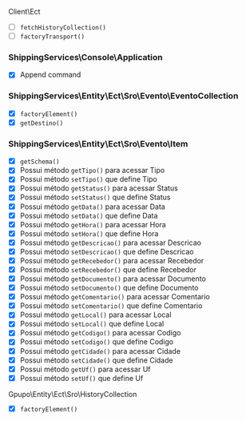 Client\Ect
- [ ] ``fetchHistoryCollection()`` 
- [ ] ``factoryTransport()`` 

### ShippingServices\Console\Application


- [x] Append command

### ShippingServices\Entity\Ect\Sro\Evento\EventoCollection


- [x] ``factoryElement()`` 
- [x] ``getDestino()`` 

### ShippingServices\Entity\Ect\Sro\Evento\Item


- [x] ``getSchema()`` 
- [x] Possui método ``getTipo()`` para acessar Tipo 
- [x] Possui método ``setTipo()`` que define Tipo 
- [x] Possui método ``getStatus()`` para acessar Status 
- [x] Possui método ``setStatus()`` que define Status 
- [x] Possui método ``getData()`` para acessar Data 
- [x] Possui método ``setData()`` que define Data 
- [x] Possui método ``getHora()`` para acessar Hora 
- [x] Possui método ``setHora()`` que define Hora 
- [x] Possui método ``getDescricao()`` para acessar Descricao 
- [x] Possui método ``setDescricao()`` que define Descricao 
- [x] Possui método ``getRecebedor()`` para acessar Recebedor 
- [x] Possui método ``setRecebedor()`` que define Recebedor 
- [x] Possui método ``getDocumento()`` para acessar Documento 
- [x] Possui método ``setDocumento()`` que define Documento 
- [x] Possui método ``getComentario()`` para acessar Comentario 
- [x] Possui método ``setComentario()`` que define Comentario 
- [x] Possui método ``getLocal()`` para acessar Local 
- [x] Possui método ``setLocal()`` que define Local 
- [x] Possui método ``getCodigo()`` para acessar Codigo 
- [x] Possui método ``setCodigo()`` que define Codigo 
- [x] Possui método ``getCidade()`` para acessar Cidade 
- [x] Possui método ``setCidade()`` que define Cidade 
- [x] Possui método ``getUf()`` para acessar Uf 
- [x] Possui método ``setUf()`` que define Uf 

Gpupo\Entity\Ect\Sro\HistoryCollection


- [x] ``factoryElement()`` 

